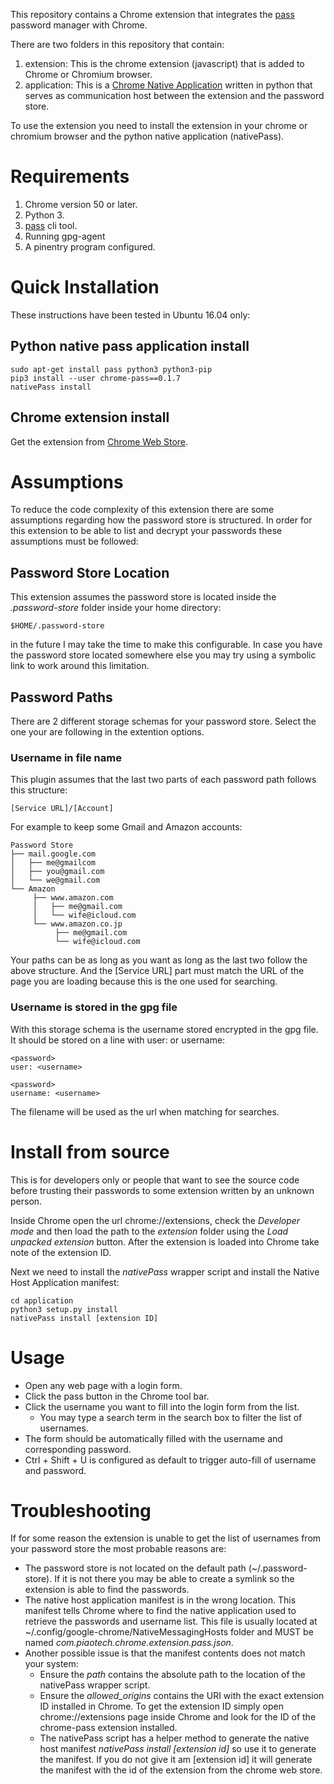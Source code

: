 This repository contains a Chrome extension that integrates the [pass](https://www.passwordstore.org/) password
manager with Chrome.

There are two folders in this repository that contain:

  1. extension: This is the chrome extension (javascript) that is added to Chrome or Chromium
  browser.
  2. application: This is a [Chrome Native
  Application](https://developer.chrome.com/extensions/nativeMessaging#native-messaging-host-location)
  written in python that serves as communication host between the extension and the password store.

To use the extension you need to install the extension in your chrome or chromium browser and the
python native application (nativePass).

# Requirements

 1. Chrome version 50 or later.
 2. Python 3.
 3. [pass](https://www.passwordstore.org/) cli tool.
 4. Running gpg-agent
 5. A pinentry program configured.

# Quick Installation

These instructions have been tested in Ubuntu 16.04 only:

## Python native pass application install

    sudo apt-get install pass python3 python3-pip
    pip3 install --user chrome-pass==0.1.7
    nativePass install

## Chrome extension install

Get the extension from [Chrome Web Store](https://chrome.google.com/webstore/detail/chrome-pass-zx2c4/oblajhnjmknenodebpekmkliopipoolo).

# Assumptions

To reduce the code complexity of this extension there are some assumptions regarding how the password store is structured.
In order for this extension to be able to list and decrypt your passwords these assumptions must be followed:

## Password Store Location

This extension assumes the password store is located inside the *.password-store* folder inside your home directory:

    $HOME/.password-store

in the future I may take the time to make this configurable. In case you have the password
store located somewhere else you may try using a symbolic link to work around this
limitation.

## Password Paths

There are 2 different storage schemas for your password store. Select the one
your are following in the extention options.

### Username in file name

This plugin assumes that the last two parts of each password path follows this structure:

    [Service URL]/[Account]

For example to keep some Gmail and Amazon accounts:

```
Password Store
├── mail.google.com
│   ├── me@gmailcom 
│   ├── you@gmail.com
│   └── we@gmail.com
└── Amazon
     ├── www.amazon.com
     │   ├── me@gmail.com
     │   └── wife@icloud.com
     └── www.amazon.co.jp
          ├── me@gmail.com
          └── wife@icloud.com
```

Your paths can be as long as you want as long as the last two follow the above structure. And the [Service URL] part must match the URL of the page you are loading because this is the one used for searching.

### Username is stored in the gpg file

With this storage schema is the username stored encrypted in the gpg file. It
should be stored on a line with user: or username:
```
<password>
user: <username>
```
```
<password>
username: <username>
```

The filename will be used as the url when matching for searches.

# Install from source

This is for developers only or people that want to see the source code before trusting their passwords to some
extension written by an unknown person.

Inside Chrome open the url chrome://extensions, check the *Developer mode* and then load the path to the
*extension* folder using the *Load unpacked extension* button. After the extension is loaded into Chrome
take note of the extension ID.

Next we need to install the *nativePass* wrapper script and install the Native Host Application manifest:

    cd application
    python3 setup.py install
    nativePass install [extension ID]

# Usage

 - Open any web page with a login form.
 - Click the pass button in the Chrome tool bar.
 - Click the username you want to fill into the login form from the list.
   - You may type a search term in the search box to filter the list of usernames.
 - The form should be automatically filled with the username and corresponding password.
 - Ctrl + Shift + U is configured as default to trigger auto-fill of username
   and password.

# Troubleshooting

If for some reason the extension is unable to get the list of usernames from your password store the most probable reasons are:

 - The password store is not located on the default path (~/.password-store). If it is not there you may be able to create a
   symlink so the extension is able to find the passwords.
 - The native host application manifest is in the wrong location. This manifest tells Chrome where to find the native application used
   to retrieve the passwords and username list. This file is usually located at ~/.config/google-chrome/NativeMessagingHosts folder and
   MUST be named *com.piaotech.chrome.extension.pass.json*.
 - Another possible issue is that the manifest contents does not match your system:
   - Ensure the *path* contains the absolute path to the location of the nativePass wrapper script.
   - Ensure the *allowed_origins* contains the URI with the exact extension ID installed in Chrome. To get the extension ID simply
     open chrome://extensions page inside Chrome and look for the ID of the chrome-pass extension installed.
   - The nativePass script has a helper method to generate the native host manifest *nativePass install [extension id]* so use it
     to generate the manifest. If you do not give it am [extension id] it will generate the manifest with the id of the extension
     from the chrome web store.

